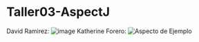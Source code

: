 # Taller03-AspectJ

David Ramirez:
![image](https://github.com/kathyforero/Taller03-AspectJ/assets/171113869/b3f8d8f5-06a1-40e1-8a8a-4b12eccad7e4)
Katherine Forero:
![Aspecto de Ejemplo](https://github.com/kathyforero/Taller03-AspectJ/assets/143484307/d2cb6cee-6415-4197-b206-b251e41b02fc)
